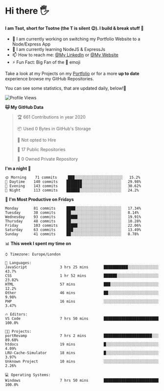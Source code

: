 # Hi there :raised_hand_with_fingers_splayed:
#### I am Tsot, short for Tsotne (the T is silent :wink:). I build & break stuff :space_invader:
- :telescope: I am currently working on switching my Portfolio Website to a Node/Express App
- :seedling: I am currently learning NodeJS & ExpressJs
- :mailbox: How to reach me: [@My LinkedIn](https://www.linkedin.com/in/tsotne-gvadzabia/) or [@My Website](https://tsotnegvadzabia.me/contact)
- :zap: Fun Fact: Big Fan of the :space_invader: emoji

Take a look at my Projects on my [Portfolio](https://tsotnegvadzabia.me/) or for a more **up to date** experience browse my GitHub Repositories.

You can see some statistics, that are updated daily, below!:space_invader:
<!--START_SECTION:waka-->
![Profile Views](http://img.shields.io/badge/Profile%20Views-48-blue)

**🐱 My GitHub Data** 

> 🏆 661 Contributions in year 2020
 > 
> 📦 Used 0 Bytes in GitHub's Storage 
 > 
> 🚫 Not opted to Hire
 > 
> 📜 17 Public Repositories 
 > 
> 🔑 0 Owned Private Repository 
 > 
**I'm a night 🦉** 

```text
🌞 Morning    71 commits     ███░░░░░░░░░░░░░░░░░░░░░░   15.2% 
🌆 Daytime    140 commits    ███████░░░░░░░░░░░░░░░░░░   29.98% 
🌃 Evening    143 commits    ███████░░░░░░░░░░░░░░░░░░   30.62% 
🌙 Night      113 commits    ██████░░░░░░░░░░░░░░░░░░░   24.2%

```
📅 **I'm Most Productive on Fridays** 

```text
Monday       81 commits     ████░░░░░░░░░░░░░░░░░░░░░   17.34% 
Tuesday      38 commits     ██░░░░░░░░░░░░░░░░░░░░░░░   8.14% 
Wednesday    93 commits     █████░░░░░░░░░░░░░░░░░░░░   19.91% 
Thursday     48 commits     ██░░░░░░░░░░░░░░░░░░░░░░░   10.28% 
Friday       103 commits    █████░░░░░░░░░░░░░░░░░░░░   22.06% 
Saturday     63 commits     ███░░░░░░░░░░░░░░░░░░░░░░   13.49% 
Sunday       41 commits     ██░░░░░░░░░░░░░░░░░░░░░░░   8.78%

```


📊 **This week I spent my time on** 

```text
⌚︎ Timezone: Europe/London

💬 Languages: 
JavaScript               3 hrs 25 mins       ███████████░░░░░░░░░░░░░░   43.7% 
CSS                      1 hr 52 mins        ██████░░░░░░░░░░░░░░░░░░░   23.82% 
HTML                     57 mins             ███░░░░░░░░░░░░░░░░░░░░░░   12.2% 
Other                    46 mins             ██░░░░░░░░░░░░░░░░░░░░░░░   9.98% 
PHP                      16 mins             ░░░░░░░░░░░░░░░░░░░░░░░░░   3.47%

🔥 Editors: 
VS Code                  7 hrs 50 mins       █████████████████████████   100.0%

🐱‍💻 Projects: 
portRevamp               7 hrs 2 mins        ██████████████████████░░░   89.68% 
htdocs                   19 mins             █░░░░░░░░░░░░░░░░░░░░░░░░   4.09% 
LRU-Cache-Simulator      18 mins             █░░░░░░░░░░░░░░░░░░░░░░░░   3.97% 
Unknown Project          10 mins             ░░░░░░░░░░░░░░░░░░░░░░░░░   2.26%

💻 Operating Systems: 
Windows                  7 hrs 50 mins       █████████████████████████   100.0%

```


<!--END_SECTION:waka-->
